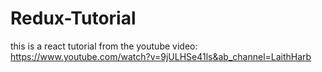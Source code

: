 # Redux-Tutorial
this is a react tutorial from the youtube video: https://www.youtube.com/watch?v=9jULHSe41ls&ab_channel=LaithHarb

